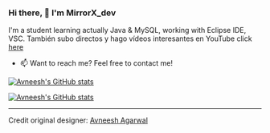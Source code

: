 ### Hi there, 👋  I'm MirrorX_dev
I'm a student learning actually Java & MySQL, working with Eclipse IDE, VSC.
También subo directos y hago vídeos interesantes en YouTube click [here](https://avneesh0612.hashnode.dev/)

* 📫 Want to reach me?
Feel free to contact me!

[![Avneesh's GitHub stats](https://github-readme-stats.vercel.app/api?username=MirrorX-dev&theme=dracula)](https://github.com/MirrorX-dev)

[![Avneesh's GitHub stats](https://github-readme-stats.vercel.app/api/top-langs/?username=MirrorX-dev&theme=dracula&layout=compact)](https://github.com/MirrorX-dev)

------
Credit original designer: [Avneesh Agarwal](https://github.com/avneesh0612)
